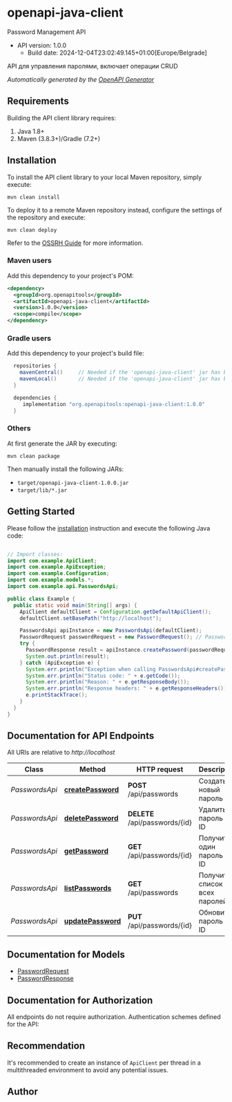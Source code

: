 # openapi-java-client

Password Management API
- API version: 1.0.0
  - Build date: 2024-12-04T23:02:49.145+01:00[Europe/Belgrade]

API для управления паролями, включает операции CRUD


*Automatically generated by the [OpenAPI Generator](https://openapi-generator.tech)*


## Requirements

Building the API client library requires:
1. Java 1.8+
2. Maven (3.8.3+)/Gradle (7.2+)

## Installation

To install the API client library to your local Maven repository, simply execute:

```shell
mvn clean install
```

To deploy it to a remote Maven repository instead, configure the settings of the repository and execute:

```shell
mvn clean deploy
```

Refer to the [OSSRH Guide](http://central.sonatype.org/pages/ossrh-guide.html) for more information.

### Maven users

Add this dependency to your project's POM:

```xml
<dependency>
  <groupId>org.openapitools</groupId>
  <artifactId>openapi-java-client</artifactId>
  <version>1.0.0</version>
  <scope>compile</scope>
</dependency>
```

### Gradle users

Add this dependency to your project's build file:

```groovy
  repositories {
    mavenCentral()     // Needed if the 'openapi-java-client' jar has been published to maven central.
    mavenLocal()       // Needed if the 'openapi-java-client' jar has been published to the local maven repo.
  }

  dependencies {
     implementation "org.openapitools:openapi-java-client:1.0.0"
  }
```

### Others

At first generate the JAR by executing:

```shell
mvn clean package
```

Then manually install the following JARs:

* `target/openapi-java-client-1.0.0.jar`
* `target/lib/*.jar`

## Getting Started

Please follow the [installation](#installation) instruction and execute the following Java code:

```java

// Import classes:
import com.example.ApiClient;
import com.example.ApiException;
import com.example.Configuration;
import com.example.models.*;
import com.example.api.PasswordsApi;

public class Example {
  public static void main(String[] args) {
    ApiClient defaultClient = Configuration.getDefaultApiClient();
    defaultClient.setBasePath("http://localhost");

    PasswordsApi apiInstance = new PasswordsApi(defaultClient);
    PasswordRequest passwordRequest = new PasswordRequest(); // PasswordRequest | 
    try {
      PasswordResponse result = apiInstance.createPassword(passwordRequest);
      System.out.println(result);
    } catch (ApiException e) {
      System.err.println("Exception when calling PasswordsApi#createPassword");
      System.err.println("Status code: " + e.getCode());
      System.err.println("Reason: " + e.getResponseBody());
      System.err.println("Response headers: " + e.getResponseHeaders());
      e.printStackTrace();
    }
  }
}

```

## Documentation for API Endpoints

All URIs are relative to *http://localhost*

Class | Method | HTTP request | Description
------------ | ------------- | ------------- | -------------
*PasswordsApi* | [**createPassword**](docs/PasswordsApi.md#createPassword) | **POST** /api/passwords | Создать новый пароль
*PasswordsApi* | [**deletePassword**](docs/PasswordsApi.md#deletePassword) | **DELETE** /api/passwords/{id} | Удалить пароль по ID
*PasswordsApi* | [**getPassword**](docs/PasswordsApi.md#getPassword) | **GET** /api/passwords/{id} | Получить один пароль по ID
*PasswordsApi* | [**listPasswords**](docs/PasswordsApi.md#listPasswords) | **GET** /api/passwords | Получить список всех паролей
*PasswordsApi* | [**updatePassword**](docs/PasswordsApi.md#updatePassword) | **PUT** /api/passwords/{id} | Обновить пароль по ID


## Documentation for Models

 - [PasswordRequest](docs/PasswordRequest.md)
 - [PasswordResponse](docs/PasswordResponse.md)


## Documentation for Authorization

All endpoints do not require authorization.
Authentication schemes defined for the API:

## Recommendation

It's recommended to create an instance of `ApiClient` per thread in a multithreaded environment to avoid any potential issues.

## Author



